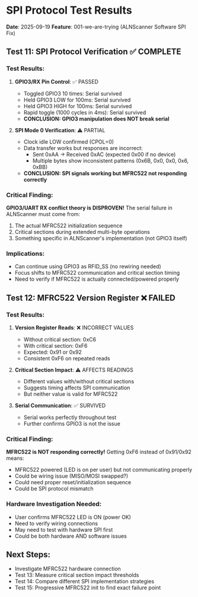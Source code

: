 # SPI Protocol Test Results
**Date**: 2025-09-19
**Feature**: 001-we-are-trying (ALNScanner Software SPI Fix)

## Test 11: SPI Protocol Verification ✅ COMPLETE

### Test Results:
1. **GPIO3/RX Pin Control**: ✅ PASSED
   - Toggled GPIO3 10 times: Serial survived
   - Held GPIO3 LOW for 100ms: Serial survived  
   - Held GPIO3 HIGH for 100ms: Serial survived
   - Rapid toggle (1000 cycles in 4ms): Serial survived
   - **CONCLUSION: GPIO3 manipulation does NOT break serial**

2. **SPI Mode 0 Verification**: ⚠️ PARTIAL
   - Clock idle LOW confirmed (CPOL=0)
   - Data transfer works but responses are incorrect:
     - Sent 0xAA → Received 0xAC (expected 0x00 if no device)
     - Multiple bytes show inconsistent patterns (0x6B, 0x0, 0x0, 0x6, 0xBB)
   - **CONCLUSION: SPI signals working but MFRC522 not responding correctly**

### Critical Finding:
**GPIO3/UART RX conflict theory is DISPROVEN!** The serial failure in ALNScanner must come from:
1. The actual MFRC522 initialization sequence
2. Critical sections during extended multi-byte operations
3. Something specific in ALNScanner's implementation (not GPIO3 itself)

### Implications:
- Can continue using GPIO3 as RFID_SS (no rewiring needed)
- Focus shifts to MFRC522 communication and critical section timing
- Need to verify if MFRC522 is actually connected/powered properly

## Test 12: MFRC522 Version Register ❌ FAILED

### Test Results:
1. **Version Register Reads**: ❌ INCORRECT VALUES
   - Without critical section: 0xC6
   - With critical section: 0xF6
   - Expected: 0x91 or 0x92
   - Consistent 0xF6 on repeated reads

2. **Critical Section Impact**: ⚠️ AFFECTS READINGS
   - Different values with/without critical sections
   - Suggests timing affects SPI communication
   - But neither value is valid for MFRC522

3. **Serial Communication**: ✅ SURVIVED
   - Serial works perfectly throughout test
   - Further confirms GPIO3 is not the issue

### Critical Finding:
**MFRC522 is NOT responding correctly!** Getting 0xF6 instead of 0x91/0x92 means:
- MFRC522 powered (LED is on per user) but not communicating properly
- Could be wiring issue (MISO/MOSI swapped?)
- Could need proper reset/initialization sequence
- Could be SPI protocol mismatch

### Hardware Investigation Needed:
- User confirms MFRC522 LED is ON (power OK)
- Need to verify wiring connections
- May need to test with hardware SPI first
- Could be both hardware AND software issues

## Next Steps:
- Investigate MFRC522 hardware connection
- Test 13: Measure critical section impact thresholds
- Test 14: Compare different SPI implementation strategies
- Test 15: Progressive MFRC522 init to find exact failure point